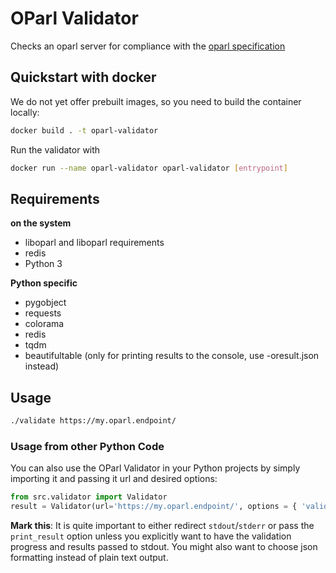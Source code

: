 # OParl Validator

Checks an oparl server for compliance with the [oparl specification](https://github.com/oparl/spec)

## Quickstart with docker

We do not yet offer prebuilt images, so you need to build the container locally:

```bash
docker build . -t oparl-validator
```
Run the validator with

```bash
docker run --name oparl-validator oparl-validator [entrypoint]
```

## Requirements

**on the system**

- liboparl and liboparl requirements
- redis
- Python 3

**Python specific**

- pygobject
- requests
- colorama
- redis
- tqdm
- beautifultable (only for printing results to the console, use -oresult.json instead)

## Usage

```sh
./validate https://my.oparl.endpoint/
```

### Usage from other Python Code

You can also use the OParl Validator in your Python projects by simply
importing it and passing it url and desired options:

```python
from src.validator import Validator
result = Validator(url='https://my.oparl.endpoint/', options = { 'validate_schema': False, 'print_result': False })
```

**Mark this**: It is quite important to either redirect `stdout`/`stderr` or pass the `print_result`
option unless you explicitly want to have the validation progress and results passed to stdout.
You might also want to choose json formatting instead of plain text output.
